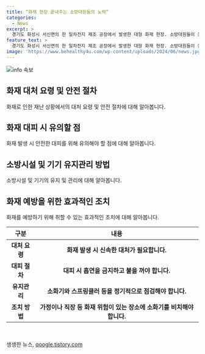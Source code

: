 ```yaml
---
title: “화재 현장 끝내주는 소방대원들의 노력”
categories:
  - News
excerpt: >
  경기도 화성시 서신면의 한 일차전지 제조 공장에서 발생한 대형 화재 현장. 소방대원들이 불을 끄고 시신을 수습 중.
feature_text: >
  경기도 화성시 서신면의 한 일차전지 제조 공장에서 발생한 대형 화재 현장. 소방대원들이 불을 끄고 시신을 수습 중.
image: 'https://www.behealthy4u.com/wp-content/uploads/2024/06/news.jpg'
---
```


<p><img src="https://www.behealthy4u.com/wp-content/uploads/2024/06/news.jpg" alt="info 속보" /></p>

<h2 data-ke-size="size26">화재 대처 요령 및 안전 절차</h2>

<p data-ke-size="size16">화재로 인한 재난 상황에서의 대처 요령 및 안전 절차에 대해 알아봅니다.</p>

<h2 data-ke-size="size26">화재 대피 시 유의할 점</h2>

<p data-ke-size="size16">화재 발생 시 안전한 대피를 위해 유의해야 할 점에 대해 알아봅니다.</p>

<h2 data-ke-size="size26">소방시설 및 기기 유지관리 방법</h2>

<p data-ke-size="size16">소방시설 및 기기의 유지 및 관리에 대해 알아봅니다.</p>

<h2 data-ke-size="size26">화재 예방을 위한 효과적인 조치</h2>

<p data-ke-size="size16">화재를 예방하기 위해 취할 수 있는 효과적인 조치에 대해 알아봅니다.</p>

<table>
    <thead>
        <tr>
            <th>구분</th>
            <th>내용</th>
        </tr>
    </thead>
    <tbody>
        <tr>
            <td style="text-align: center; height: 17px;"><b>대처 요령</b></td>
            <td style="text-align: center; height: 17px;"><b>화재 발생 시 신속한 대처가 필요합니다.</b></td>
        </tr>
        <tr>
            <td style="text-align: center; height: 17px;"><b>대피 절차</b></td>
            <td style="text-align: center; height: 17px;"><b>대피 시 흡연을 금지하고 불을 꺼야 합니다.</b></td>
        </tr>
        <tr>
            <td style="text-align: center; height: 17px;"><b>유지관리</b></td>
            <td style="text-align: center; height: 17px;"><b>소화기와 스프링클러 등을 정기적으로 점검해야 합니다.</b></td>
        </tr>
        <tr>
            <td style="text-align: center; height: 17px;"><b>조치 방법</b></td>
            <td style="text-align: center; height: 17px;"><b>가정이나 직장 등 화재 위험이 있는 장소에 소화기를 비치해야 합니다.</b></td>
        </tr>
    </tbody>
</table>

<p data-ke-size="size16">&nbsp;</p>
생생한 뉴스, <a href="https://qoogle.tistory.com" rel="dofollow">qoogle.tistory.com</a>


